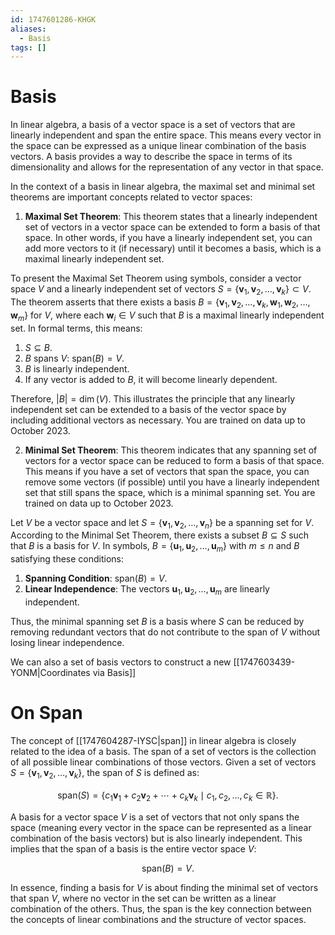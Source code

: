 ```yaml
---
id: 1747601286-KHGK
aliases:
  - Basis
tags: []
---
```

# Basis

In linear algebra, a basis of a vector space is a set of vectors that are linearly independent and span the entire space. This means every vector in the space can be expressed as a unique linear combination of the basis vectors. A basis provides a way to describe the space in terms of its dimensionality and allows for the representation of any vector in that space.

In the context of a basis in linear algebra, the maximal set and minimal set theorems are important concepts related to vector spaces:

1. **Maximal Set Theorem**: This theorem states that a linearly independent set of vectors in a vector space can be extended to form a basis of that space. In other words, if you have a linearly independent set, you can add more vectors to it (if necessary) until it becomes a basis, which is a maximal linearly independent set.

To present the Maximal Set Theorem using symbols, consider a vector space $V$ and a linearly independent set of vectors $S = \{ \mathbf{v}_1, \mathbf{v}_2, \ldots, \mathbf{v}_k \} \subset V$. The theorem asserts that there exists a basis $B = \{ \mathbf{v}_1, \mathbf{v}_2, \ldots, \mathbf{v}_k, \mathbf{w}_1, \mathbf{w}_2, \ldots, \mathbf{w}_m \}$ for $V$, where each $\mathbf{w}_i \in V$ such that $B$ is a maximal linearly independent set. In formal terms, this means:

1. $S \subseteq B$.
2. $B$ spans $V$: $\text{span}(B) = V$.
3. $B$ is linearly independent.
4. If any vector is added to $B$, it will become linearly dependent.

Therefore, $|B| = \dim(V)$. This illustrates the principle that any linearly independent set can be extended to a basis of the vector space by including additional vectors as necessary.
You are trained on data up to October 2023.

2. **Minimal Set Theorem**: This theorem indicates that any spanning set of vectors for a vector space can be reduced to form a basis of that space. This means if you have a set of vectors that span the space, you can remove some vectors (if possible) until you have a linearly independent set that still spans the space, which is a minimal spanning set.
You are trained on data up to October 2023.

Let $V$ be a vector space and let $S = \{ \mathbf{v}_1, \mathbf{v}_2, \ldots, \mathbf{v}_n \}$ be a spanning set for $V$. According to the Minimal Set Theorem, there exists a subset $B \subseteq S$ such that $B$ is a basis for $V$. In symbols, $B = \{ \mathbf{u}_1, \mathbf{u}_2, \ldots, \mathbf{u}_m \}$ with $m \leq n$ and $B$ satisfying these conditions:

1. **Spanning Condition**: $\text{span}(B) = V$.
2. **Linear Independence**: The vectors $\mathbf{u}_1, \mathbf{u}_2, \ldots, \mathbf{u}_m$ are linearly independent.

Thus, the minimal spanning set $B$ is a basis where $S$ can be reduced by removing redundant vectors that do not contribute to the span of $V$ without losing linear independence.


We can also a set of basis vectors to construct a new [[1747603439-YONM|Coordinates via Basis]]


# On Span
The concept of [[1747604287-IYSC|span]] in linear algebra is closely related to the idea of a basis. The span of a set of vectors is the collection of all possible linear combinations of those vectors. Given a set of vectors $S = \{\mathbf{v}_1, \mathbf{v}_2, \ldots, \mathbf{v}_k\}$, the span of $S$ is defined as:

$$\text{span}(S) = \{c_1\mathbf{v}_1 + c_2\mathbf{v}_2 + \cdots + c_k\mathbf{v}_k \mid c_1, c_2, \ldots, c_k \in \mathbb{R}\}.$$

A basis for a vector space $V$ is a set of vectors that not only spans the space (meaning every vector in the space can be represented as a linear combination of the basis vectors) but is also linearly independent. This implies that the span of a basis is the entire vector space $V$:

$$\text{span}(B) = V.$$

In essence, finding a basis for $V$ is about finding the minimal set of vectors that span $V$, where no vector in the set can be written as a linear combination of the others. Thus, the span is the key connection between the concepts of linear combinations and the structure of vector spaces.

